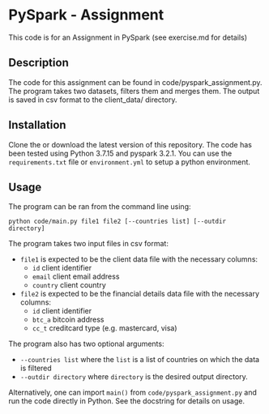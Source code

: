 # PySpark - Assignment
This code is for an Assignment in PySpark (see exercise.md for details)

## Description
The code for this assignment can be found in code/pyspark_assignment.py. The program takes two datasets,
filters them and merges them. The output is saved in csv format to the client_data/ directory. 

## Installation
Clone the or download the latest version of this repository. The code has been tested using Python 3.7.15 and pyspark 3.2.1. You can use the `requirements.txt` file or `environment.yml` to setup a python environment. 

## Usage
The program can be ran from the command line using:
 
 `python code/main.py file1 file2 [--countries list] [--outdir directory]`

 The program takes two input files in csv format:
 * `file1` is expected to be the client data file with the necessary columns:
    * `id` client identifier
    * `email` client email address
    * `country` client country
 * `file2` is expected to be the financial details data file with the necessary columns:
    * `id` client identifier
    * `btc_a` bitcoin address
    * `cc_t` creditcard type (e.g. mastercard, visa)

The program also has two optional arguments:
* `--countries list` where the `list` is a list of countries on which the data is filtered
* `--outdir directory` where `directory` is the desired output directory.


Alternatively, one can import `main()` from `code/pyspark_assignment.py` and run the code directly in Python. See the docstring for details on usage.